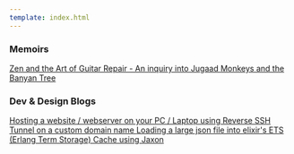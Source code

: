 ```yaml
---
template: index.html
---
```

<h3 id="memoirs">Memoirs</h3>
<a href="/zen-and-guitar-repair">
  Zen and the Art of Guitar Repair - An inquiry into Jugaad
</a>
<a href="/monkeys-and-the-banyan-tree">
  Monkeys and the Banyan Tree
</a>

<h3 id="blogs">Dev & Design Blogs</h3>
<a href="/host-website-on-laptop">
  Hosting a website / webserver on your PC / Laptop using Reverse SSH Tunnel on a custom domain name
</a>
<a href="/how-to-load-a-large-json-file-into-elixir-ets-cache">
  Loading a large json file into elixir's ETS (Erlang Term Storage) Cache using Jaxon
</a>


